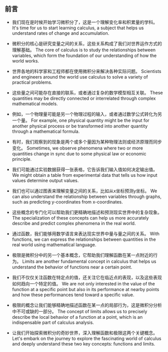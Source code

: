 ## 前言

- 我们现在是时候开始学习微积分了，这是一个理解变化率和积累量的学科。
  It's time for us to start learning calculus, a subject that helps us understand rates of change and accumulation.

- 微积分的核心是研究变量之间的关系，这些关系构成了我们对世界运作方式的理解基础。
  The core of calculus is to study the relationships between variables, which form the foundation of our understanding of how the world works.

- 世界各地的科学家和工程师都在使用微积分来解决各种实际问题。
  Scientists and engineers around the world use calculus to solve a variety of practical problems.

- 这些量之间可能存在直接的联系，或者通过复杂的数学模型相互关联。
  These quantities may be directly connected or interrelated through complex mathematical models.

- 例如，一个物理量可能是另一个物理过程的输入，或者通过数学公式转化为另一个量。
  For example, one physical quantity might be the input for another physical process or be transformed into another quantity through a mathematical formula.

- 有时，我们观察到的现象是两个或多个量因为某种物理法则或经济原理而同步变化。
  Sometimes, we observe phenomena where two or more quantities change in sync due to some physical law or economic principle.

- 我们可能通过实验数据获得一张表格，它告诉我们输入值如何决定输出值。
  We might obtain a table from experimental data that tells us how input values determine output values.

- 我们也可以通过图表来理解变量之间的关系，比如从x坐标预测y坐标。
  We can also understand the relationship between variables through graphs, such as predicting y-coordinates from x-coordinates.

- 这些概念的专门化可以帮助我们更精确地描述和预测现实世界中的复杂现象。
  The specialization of these concepts can help us more accurately describe and predict complex phenomena in the real world.

- 通过函数，我们能够用数学语言来表达现实世界中量与量之间的关系。
  With functions, we can express the relationships between quantities in the real world using mathematical language.

- 极限是微积分中的另一个基本概念，它帮助我们理解函数在某一点附近的行为。
  Limits are another fundamental concept in calculus that helps us understand the behavior of functions near a certain point.

- 我们不仅仅关注函数在特定点的值，还关注它在临近点的表现，以及这些表现如何趋向一个特定的值。
  We are not only interested in the value of the function at a specific point but also in its performance at nearby points and how these performances tend toward a specific value.

- 极限的概念让我们能够精确地描述函数在某一点的局部行为，这是微积分分析中不可或缺的一部分。
  The concept of limits allows us to precisely describe the local behavior of a function at a point, which is an indispensable part of calculus analysis.

- 让我们开始探索微积分的奇妙世界，深入理解函数和极限这两个关键概念。
  Let's embark on the journey to explore the fascinating world of calculus and deeply understand these two key concepts: functions and limits.

